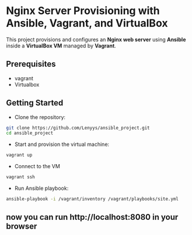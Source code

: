 
# Nginx Server Provisioning with Ansible, Vagrant, and VirtualBox

This project provisions and configures an **Nginx web server** using **Ansible** inside a **VirtualBox VM** managed by **Vagrant**.  

## Prerequisites
 - vagrant
 - Virtualbox

## Getting Started
 - Clone the repository:

```bash
git clone https://github.com/Lenyys/ansible_project.git
cd ansible_project
```
- Start and provision the virtual machine:

```bash
vagrant up
```
- Connect to the VM

```bash
vagrant ssh
```
- Run Ansible playbook:

```bash
ansible-playbook -i /vagrant/inventory /vagrant/playbooks/site.yml

```



## now you can run http://localhost:8080 in your browser

